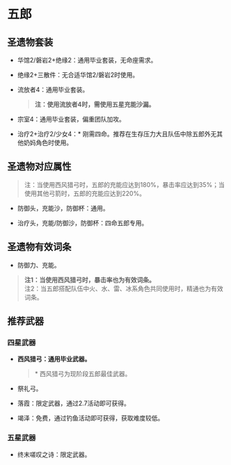 # 五郎

## 圣遗物套装  

- 华馆2/磐岩2+绝缘2：通用毕业套装，无命座需求。  

- 绝缘2+三散件：无合适华馆2/磐岩2时使用。  

- 流放者4：通用毕业套装。  

  > **注：使用流放者4时，需使用五星充能沙漏。**  

- 宗室4：通用毕业套装，偏重团队加攻。  

- 治疗2+治疗2/少女4：\* 刚需四命。推荐在生存压力大且队伍中除五郎外无其他奶妈角色时使用。  

## 圣遗物对应属性  

> 注：当使用西风猎弓时，五郎的充能应达到180%，暴击率应达到35%；当使用其他弓箭时，五郎的充能应达到220%。  

- 防御头，充能沙，防御杯：通用。  

- 治疗头，充能/防御沙，防御杯：四命五郎专用。  

## 圣遗物有效词条  

- 防御力、充能。  

> **注1：当使用西风猎弓时，暴击率也为有效词条。**  
> 注2：当五郎搭配队伍中火、水、雷、冰系角色共同使用时，精通也为有效词条。  

## 推荐武器  

### 四星武器  

- **西风猎弓：通用毕业武器。**  

  > \* 西风猎弓为现阶段五郎最佳武器。  

- 祭礼弓。  

- 落霞：限定武器，通过2.7活动即可获得。  

- 竭泽：免费，通过钓鱼活动即可获得，获取难度较低。  

### 五星武器  

- 终末嗟叹之诗：限定武器。
